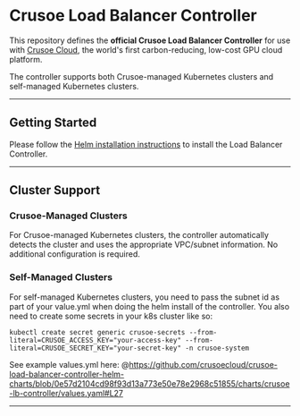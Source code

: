 # Crusoe Load Balancer Controller

This repository defines the **official Crusoe Load Balancer Controller** for use with [Crusoe Cloud](https://www.crusoecloud.com), the world's first carbon-reducing, low-cost GPU cloud platform.

The controller supports both Crusoe-managed Kubernetes clusters and self-managed Kubernetes clusters.

---

## Getting Started

Please follow the [Helm installation instructions](https://github.com/crusoecloud/crusoe-load-balancer-controller-helm-charts) to install the Load Balancer Controller.

---

## Cluster Support

### Crusoe-Managed Clusters
For Crusoe-managed Kubernetes clusters, the controller automatically detects the cluster and uses the appropriate VPC/subnet information. No additional configuration is required.

### Self-Managed Clusters
For self-managed Kubernetes clusters, you need to pass the subnet id as part of your value.yml when doing the helm install of the controller. You also need to create some secrets in your k8s cluster like so:

```
kubectl create secret generic crusoe-secrets --from-literal=CRUSOE_ACCESS_KEY="your-access-key" --from-literal=CRUSOE_SECRET_KEY="your-secret-key" -n crusoe-system
```

See example values.yml here: @https://github.com/crusoecloud/crusoe-load-balancer-controller-helm-charts/blob/0e57d2104cd98f93d13a773e50e78e2968c51855/charts/crusoe-lb-controller/values.yaml#L27

---